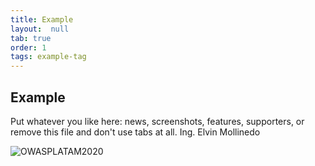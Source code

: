 ```yaml
---
title: Example
layout:  null
tab: true
order: 1
tags: example-tag
---
```


## Example

Put whatever you like here: news, screenshots, features, supporters, or remove this file and don't use tabs at all. Ing. Elvin Mollinedo
 

![OWASPLATAM2020](/www-chapter-bolivia/assets/images/back3.png "OWASP LATAM 2020")
